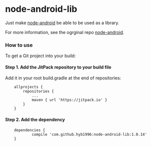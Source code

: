 node-android-lib
===============

Just make [node-android](https://github.com/InstantWebP2P/node-android) be able to be used as a library.

For more information, see the ogrginal repo [node-android](https://github.com/InstantWebP2P/node-android).

### How to use

To get a Git project into your build:
#### Step 1. Add the JitPack repository to your build file
Add it in your root build.gradle at the end of repositories:
```
	allprojects {
		repositories {
			...
			maven { url 'https://jitpack.io' }
		}
	}
```

#### Step 2. Add the dependency
```
	dependencies {
	        compile 'com.github.hyb1996:node-android-lib:1.0.14'
	}
```